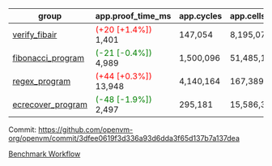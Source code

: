 | group | app.proof_time_ms | app.cycles | app.cells_used | leaf.proof_time_ms | leaf.cycles | leaf.cells_used |
| -- | -- | -- | -- | -- | -- | -- |
| [verify_fibair](https://github.com/openvm-org/openvm/blob/benchmark-results/benchmarks-pr/1419/verify_fibair-3dfee0619f3d336a93d6dda3f65d137b7a137dea.md) |<span style='color: red'>(+20 [+1.4%])</span> 1,401 |  147,054 |  8,195,072 |- | - | - |
| [fibonacci_program](https://github.com/openvm-org/openvm/blob/benchmark-results/benchmarks-pr/1419/fibonacci-3dfee0619f3d336a93d6dda3f65d137b7a137dea.md) |<span style='color: green'>(-21 [-0.4%])</span> 4,989 |  1,500,096 |  51,485,167 |- | - | - |
| [regex_program](https://github.com/openvm-org/openvm/blob/benchmark-results/benchmarks-pr/1419/regex-3dfee0619f3d336a93d6dda3f65d137b7a137dea.md) |<span style='color: red'>(+44 [+0.3%])</span> 13,948 |  4,140,164 |  167,389,450 |- | - | - |
| [ecrecover_program](https://github.com/openvm-org/openvm/blob/benchmark-results/benchmarks-pr/1419/ecrecover-3dfee0619f3d336a93d6dda3f65d137b7a137dea.md) |<span style='color: green'>(-48 [-1.9%])</span> 2,497 |  295,181 |  15,586,346 |- | - | - |


Commit: https://github.com/openvm-org/openvm/commit/3dfee0619f3d336a93d6dda3f65d137b7a137dea

[Benchmark Workflow](https://github.com/openvm-org/openvm/actions/runs/13803869845)

